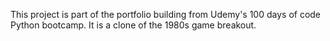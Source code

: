 This project is part of the portfolio building from Udemy's 100 days of code Python bootcamp. 
It is a clone of the 1980s game breakout.

